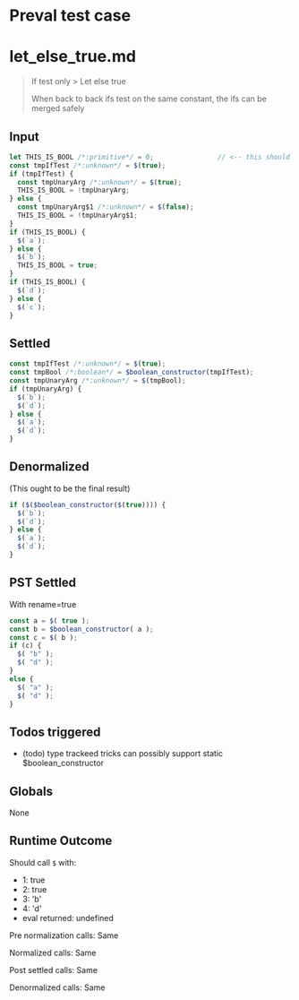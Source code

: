 # Preval test case

# let_else_true.md

> If test only > Let else true
>
> When back to back ifs test on the same constant, the ifs can be merged safely

## Input

`````js filename=intro
let THIS_IS_BOOL /*:primitive*/ = 0;                // <-- this should be a boolean
const tmpIfTest /*:unknown*/ = $(true);
if (tmpIfTest) {
  const tmpUnaryArg /*:unknown*/ = $(true);
  THIS_IS_BOOL = !tmpUnaryArg;
} else {
  const tmpUnaryArg$1 /*:unknown*/ = $(false);
  THIS_IS_BOOL = !tmpUnaryArg$1;
}
if (THIS_IS_BOOL) {
  $(`a`);
} else {
  $(`b`);
  THIS_IS_BOOL = true;
}
if (THIS_IS_BOOL) {
  $(`d`);
} else {
  $(`c`);
}
`````


## Settled


`````js filename=intro
const tmpIfTest /*:unknown*/ = $(true);
const tmpBool /*:boolean*/ = $boolean_constructor(tmpIfTest);
const tmpUnaryArg /*:unknown*/ = $(tmpBool);
if (tmpUnaryArg) {
  $(`b`);
  $(`d`);
} else {
  $(`a`);
  $(`d`);
}
`````


## Denormalized
(This ought to be the final result)

`````js filename=intro
if ($($boolean_constructor($(true)))) {
  $(`b`);
  $(`d`);
} else {
  $(`a`);
  $(`d`);
}
`````


## PST Settled
With rename=true

`````js filename=intro
const a = $( true );
const b = $boolean_constructor( a );
const c = $( b );
if (c) {
  $( "b" );
  $( "d" );
}
else {
  $( "a" );
  $( "d" );
}
`````


## Todos triggered


- (todo) type trackeed tricks can possibly support static $boolean_constructor


## Globals


None


## Runtime Outcome


Should call `$` with:
 - 1: true
 - 2: true
 - 3: 'b'
 - 4: 'd'
 - eval returned: undefined

Pre normalization calls: Same

Normalized calls: Same

Post settled calls: Same

Denormalized calls: Same
